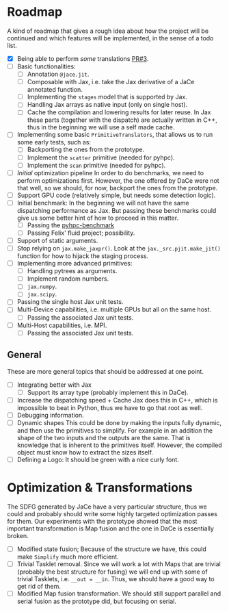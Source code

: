 # Roadmap

A kind of roadmap that gives a rough idea about how the project will be continued and which features will be implemented, in the sense of a todo list.

- [x] Being able to perform _some_ translations [PR#3](https://github.com/GridTools/jace/pull/3).
- [ ] Basic functionalities:
  - [ ] Annotation `@jace.jit`.
  - [ ] Composable with Jax, i.e. take the Jax derivative of a JaCe annotated function.
  - [ ] Implementing the `stages` model that is supported by Jax.
  - [ ] Handling Jax arrays as native input (only on single host).
  - [ ] Cache the compilation and lowering results for later reuse.
    In Jax these parts (together with the dispatch) are actually written in C++, thus in the beginning we will use a self made cache.
- [ ] Implementing some basic `PrimitiveTranslators`, that allows us to run some early tests, such as:
  - [ ] Backporting the ones from the prototype.
  - [ ] Implement the `scatter` primitive (needed for pyhpc).
  - [ ] Implement the `scan` primitive (needed for pyhpc).
- [ ] _Initial_ optimization pipeline
  In order to do benchmarks, we need to perform optimizations first.
  However, the one offered by DaCe were not that well, so we should, for now, backport the ones from the prototype.
- [ ] Support GPU code (relatively simple, but needs some detection logic).
- [ ] Initial benchmark:
  In the beginning we will not have the same dispatching performance as Jax.
  But passing these benchmarks could give us some better hint of how to proceed in this matter.
  - [ ] Passing the [pyhpc-benchmark](https://github.com/dionhaefner/pyhpc-benchmarks)
  - [ ] Passing Felix' fluid project; possibility.
- [ ] Support of static arguments.
- [ ] Stop relying on `jax.make_jaxpr()`.
  Look at the `jax._src.pjit.make_jit()` function for how to hijack the staging process.
- [ ] Implementing more advanced primitives:
  - [ ] Handling pytrees as arguments.
  - [ ] Implement random numbers.
  - [ ] `jax.numpy`.
  - [ ] `jax.scipy`.
- [ ] Passing the single host Jax unit tests.
- [ ] Multi-Device capabilities, i.e. multiple GPUs but all on the same host.
  - [ ] Passing the associated Jax unit tests.
- [ ] Multi-Host capabilities, i.e. MPI.
  - [ ] Passing the associated Jax unit tests.

## General

These are more general topics that should be addressed at one point.

- [ ] Integrating better with Jax
  - [ ] Support its array type (probably implement this in DaCe).
- [ ] Increase the dispatching speed + Cache
  Jax does this in C++, which is impossible to beat in Python, thus we have to go that root as well.
- [ ] Debugging information.
- [ ] Dynamic shapes
  This could be done by making the inputs fully dynamic, and then use the primitives to simplify.
  For example in an addition the shape of the two inputs and the outputs are the same.
  That is knowledge that is inherent to the primitives itself.
  However, the compiled object must know how to extract the sizes itself.
- [ ] Defining a Logo:
  It should be green with a nice curly font.

# Optimization & Transformations

The SDFG generated by JaCe have a very particular structure, thus we could and probably should write some highly targeted optimization passes for them.
Our experiments with the prototype showed that the most important transformation is Map fusion and the one in DaCe is essentially broken.

- [ ] Modified state fusion; Because of the structure we have, this could make `Simplify` much more efficient.
- [ ] Trivial Tasklet removal.
  Since we will work a lot with Maps that are trivial (probably the best structure for fusing) we will end up with some of trivial Tasklets, i.e. `__out = __in`.
  Thus, we should have a good way to get rid of them.
- [ ] Modified Map fusion transformation.
  We should still support parallel and serial fusion as the prototype did, but focusing on serial.

